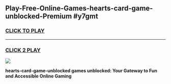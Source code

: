
## Play-Free-Online-Games-hearts-card-game-unblocked-Premium #y7gmt
<h3>
<a href="https://premium.freeplayer.one?title=hearts-card-game-unblocked&ref=8M">CLICK TO PLAY</a></h3>
<hr>

<h3>
<a href="https://premium.freeplayer.one?title=hearts-card-game-unblocked&ref=8M">CLICK 2 PLAY</a>
  
</h3>

<a href="https://premium.freeplayer.one?title=hearts-card-game-unblocked&ref=8M"><img src="https://clearcache.store/games.png"></a>


**hearts-card-game-unblocked games unblocked: Your Gateway to Fun and Accessible Online Gaming**
